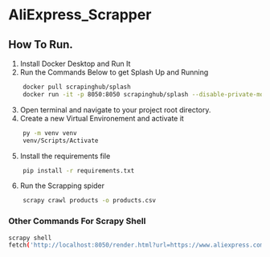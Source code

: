 # AliExpress_Scrapper

## How To Run.
1. Install Docker Desktop and Run It
2. Run the Commands Below to get Splash Up and Running
```sh
	docker pull scrapinghub/splash
	docker run -it -p 8050:8050 scrapinghub/splash --disable-private-mode
```
3. Open terminal and navigate to your project root directory.
4. Create a new Virtual Environement and activate it
```sh
	py -m venv venv
	venv/Scripts/Activate
```
5. Install the requirements file
```sh
	pip install -r requirements.txt
```
6. Run the Scrapping spider
```sh
	scrapy crawl products -o products.csv
```
### Other Commands For Scrapy Shell
```sh
scrapy shell
fetch('http://localhost:8050/render.html?url=https://www.aliexpress.com/category/200003482/dresses.html')
```